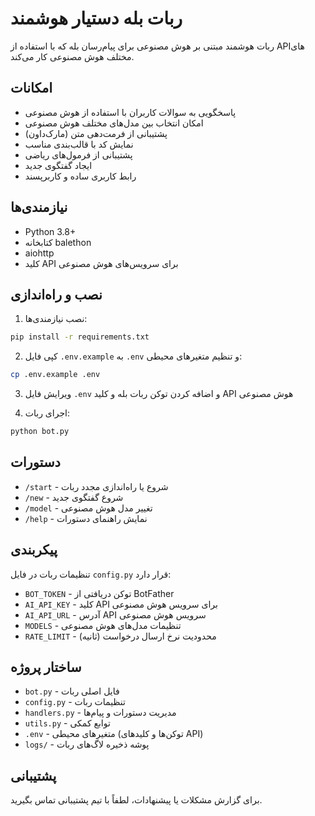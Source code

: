 # ربات بله دستیار هوشمند

ربات هوشمند مبتنی بر هوش مصنوعی برای پیام‌رسان بله که با استفاده از API‌های مختلف هوش مصنوعی کار می‌کند.

## امکانات

- پاسخگویی به سوالات کاربران با استفاده از هوش مصنوعی
- امکان انتخاب بین مدل‌های مختلف هوش مصنوعی
- پشتیبانی از فرمت‌دهی متن (مارک‌داون)
- نمایش کد با قالب‌بندی مناسب
- پشتیبانی از فرمول‌های ریاضی
- ایجاد گفتگوی جدید
- رابط کاربری ساده و کاربرپسند

## نیازمندی‌ها

- Python 3.8+
- کتابخانه balethon
- aiohttp
- کلید API برای سرویس‌های هوش مصنوعی

## نصب و راه‌اندازی

1. نصب نیازمندی‌ها:
```bash
pip install -r requirements.txt
```

2. کپی فایل `.env.example` به `.env` و تنظیم متغیرهای محیطی:
```bash
cp .env.example .env
```

3. ویرایش فایل `.env` و اضافه کردن توکن ربات بله و کلید API هوش مصنوعی

4. اجرای ربات:
```bash
python bot.py
```

## دستورات

- `/start` - شروع یا راه‌اندازی مجدد ربات
- `/new` - شروع گفتگوی جدید
- `/model` - تغییر مدل هوش مصنوعی
- `/help` - نمایش راهنمای دستورات

## پیکربندی

تنظیمات ربات در فایل `config.py` قرار دارد:

- `BOT_TOKEN` - توکن دریافتی از BotFather
- `AI_API_KEY` - کلید API برای سرویس هوش مصنوعی
- `AI_API_URL` - آدرس API سرویس هوش مصنوعی
- `MODELS` - تنظیمات مدل‌های هوش مصنوعی
- `RATE_LIMIT` - محدودیت نرخ ارسال درخواست (ثانیه)

## ساختار پروژه

- `bot.py` - فایل اصلی ربات
- `config.py` - تنظیمات ربات
- `handlers.py` - مدیریت دستورات و پیام‌ها
- `utils.py` - توابع کمکی
- `.env` - متغیرهای محیطی (توکن‌ها و کلیدهای API)
- `logs/` - پوشه ذخیره لاگ‌های ربات

## پشتیبانی

برای گزارش مشکلات یا پیشنهادات، لطفاً با تیم پشتیبانی تماس بگیرید. 